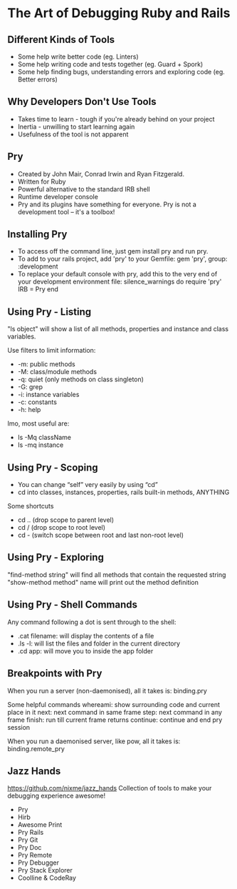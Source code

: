 The Art of Debugging Ruby and Rails
===================================

Different Kinds of Tools
------------------------
* Some help write better code  (eg. Linters)
* Some help writing code and tests together (eg. Guard + Spork)
* Some help finding bugs, understanding errors and exploring code (eg. Better errors)

Why Developers Don't Use Tools
------------------------------
* Takes time to learn - tough if you're already behind on your project
* Inertia - unwilling to start learning again
* Usefulness of the tool is not apparent

Pry
---
* Created by John Mair, Conrad Irwin and Ryan Fitzgerald.
* Written for Ruby
* Powerful alternative to the standard IRB shell
* Runtime developer console
* Pry and its plugins have something for everyone. Pry is not a development tool – it's a toolbox!

Installing Pry
--------------
* To access off the command line, just gem install pry and run pry.
* To add to your rails project, add 'pry' to your Gemfile:
gem 'pry', group: :development
* To replace your default console with pry, add this to the very end of your development environment file:
silence_warnings do
  require 'pry'
  IRB = Pry
end

Using Pry - Listing
-------------------
"ls object" will show a list of all methods, properties and instance and class variables.

Use filters to limit information:
* -m: public methods
* -M: class/module methods
* -q: quiet (only methods on class singleton)
* -G: grep
* -i: instance variables
* -c: constants
* -h: help

Imo, most useful are:
* ls -Mq className
* ls -mq instance

Using Pry - Scoping
-------------------
* You can change “self” very easily by using “cd”
* cd into classes, instances, properties, rails built-in methods, ANYTHING

Some shortcuts
* cd ..     (drop scope to parent level)
* cd /      (drop scope to root level)
* cd -      (switch scope between root and last non-root level)

Using Pry - Exploring
---------------------
"find-method string" will find all methods that contain the requested string
"show-method method" name will print out the method definition

Using Pry - Shell Commands
--------------------------
Any command following a dot is sent through to the shell:
* .cat filename: will display the contents of a file
* .ls -l: will list the files and folder in the current directory
* .cd app: will move you to inside the app folder

Breakpoints with Pry
--------------------
When you run a server (non-daemonised), all it takes is:
binding.pry

Some helpful commands
whereami:           show surrounding code and current place in it
next:               next command in same frame
step:               next command in any frame
finish:             run till current frame returns
continue:           continue and end pry session

When you run a daemonised server, like pow, all it takes is:
binding.remote_pry

Jazz Hands
----------
https://github.com/nixme/jazz_hands
Collection of tools to make your debugging experience awesome!

* Pry
* Hirb
* Awesome Print
* Pry Rails
* Pry Git
* Pry Doc
* Pry Remote
* Pry Debugger
* Pry Stack Explorer
* Coolline & CodeRay
